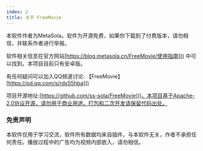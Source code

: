 ```yaml
---
index: 2
title: 关于 FreeMovie
---
```


<script setup>
import { onMounted,onUnmounted } from "vue";
const hideArr=['.VPNav','.VPLocalNav','.VPDocFooter','aside','.aside-container']
let isDark = false;
onMounted(() => {
    if(document.documentElement.classList.contains('dark')){
        isDark = true;
        document.documentElement.classList.remove('dark')
    }
    hideArr.forEach((item) => {
        document.querySelector(`${item}`).style.display = 'none';
    })
    document.querySelector('.VPDoc').style.fontSize = '.8em';
})
onUnmounted(() => {
    hideArr.forEach((item) => {
        document.querySelector(`${item}`).style.display = 'block';
    })
    document.querySelector('.VPDoc').style.fontSize = '1em';
    if(isDark){
        document.documentElement.classList.add('dark')
    }
})

</script>


本软件作者为MetaSola。软件为开源免费，如果你下载到了付费版本，请勿相信，并联系作者进行举报。

软件相关信息在官方网站[https://blog.metasola.cn/FreeMovie/使用指南]() 中可以找到。本项目目前只有安卓版。

有任何疑问可以加入QQ频道讨论:
【FreeMovie】[https://pd.qq.com/s/rdx55hba]()

项目开源地址:[https://github.com/ss-sola/FreeMovie]()，本项目基于Apache-2.0协议开源，请勿用于商业用途。打包和二次开发请保留代码出处。


### 免责声明

本软件仅用于学习交流，软件所有数据均来自插件，与本软件无关，作者不承担任何责任。播放过程中的广告均为视频内部嵌入，请勿相信。

